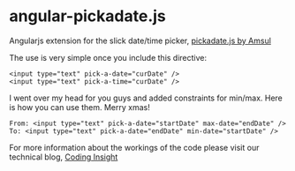 angular-pickadate.js
====================

Angularjs extension for the slick date/time picker, [pickadate.js by Amsul](http://amsul.ca/pickadate.js/)

The use is very simple once you include this directive:

    <input type="text" pick-a-date="curDate" />
    <input type="text" pick-a-time="curDate" />

I went over my head for you guys and added constraints for min/max. Here is how you can use them. Merry xmas!

    From: <input type="text" pick-a-date="startDate" max-date="endDate" />
    To: <input type="text" pick-a-date="endDate" min-date="startDate" />

For more information about the workings of the code please visit our technical blog, [Coding Insight](http://www.codinginsight.com/angularjs-and-pickadate/)
